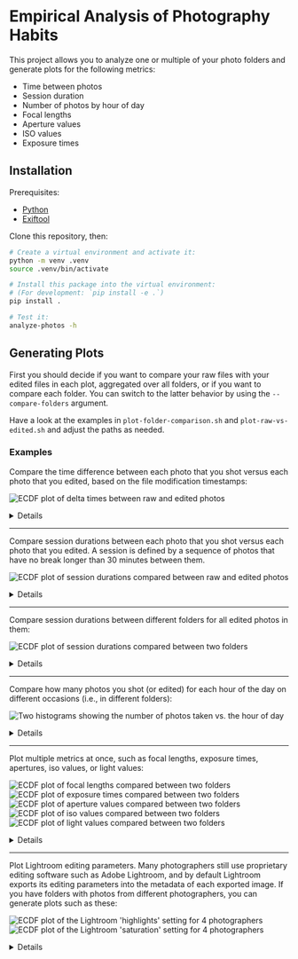 # Empirical Analysis of Photography Habits

This project allows you to analyze one or multiple of your photo folders and generate plots for the following metrics:
- Time between photos
- Session duration
- Number of photos by hour of day
- Focal lengths
- Aperture values
- ISO values
- Exposure times

## Installation

Prerequisites:
- [Python](https://www.python.org/)
- [Exiftool](https://exiftool.org/)

Clone this repository, then:
```bash
# Create a virtual environment and activate it:
python -m venv .venv
source .venv/bin/activate

# Install this package into the virtual environment:
# (For development: `pip install -e .`)
pip install .

# Test it:
analyze-photos -h
```

## Generating Plots

First you should decide if you want to compare your raw files with your edited files in each plot, aggregated over all folders, or if you want to compare each folder.
You can switch to the latter behavior by using the `--compare-folders` argument.

Have a look at the examples in `plot-folder-comparison.sh` and `plot-raw-vs-edited.sh` and adjust the paths as needed.

### Examples

Compare the time difference between each photo that you shot versus each photo that you edited, based on the file modification timestamps:

![ECDF plot of delta times between raw and edited photos](examples/delta_raw-vs-jpg.png)

<details>
<summary>Details</summary>

```bash
analyze-photos \
    --raw-files-glob '*.CR3' \
    --edited-files-glob 'converted*/*.jpg' \
    --delta-plot 'delta_raw-vs-jpg.pdf' \
    /path/to/images/2025-09-20 /path/to/images/2025-10-*
```

In this example, I include my photos from several folders; one from September in 2025 and all from October.
Each of these folders is structured as follows:
```
/path/to/images/some-folder/
    converted_dt/
        image-001.jpg
        image-005.jpg
        image-007.jpg
        ...
    raw-file-001.CR3
    raw-file-002.CR3
    raw-file-003.CR3
    ...
```

So, to tell the analysis where to find my raw files and my edited files in each folder, I passed the arguments `--raw-files-glob` and `--edited-files-glob` accordingly.
Be careful to use single quotation marks for these arguments, otherwise your shell might evaluate the asterisks prematurely!
</details>

---

Compare session durations between each photo that you shot versus each photo that you edited.
A session is defined by a sequence of photos that have no break longer than 30 minutes between them.

![ECDF plot of session durations compared between raw and edited photos](examples/sessions_raw-vs-jpg.png)

<details>
<summary>Details</summary>

```bash
analyze-photos \
    --raw-files-glob '*.CR3' \
    --edited-files-glob 'converted*/*.jpg' \
    --sessions-plot 'sessions_raw-vs-jpg.pdf' \
    /path/to/images/2025-*
```
</details>

---

Compare session durations between different folders for all edited photos in them:

![ECDF plot of session durations compared between two folders](examples/sessions_folders.png)

<details>
<summary>Details</summary>

```bash
analyze-photos \
    --compare-folders edited \
    --folder-comparison-labels 'Folder A' 'Folder B' \
    --edited-files-glob 'converted*/*.jpg' \
    --sessions-plot 'sessions_folders.pdf' \
    /path/to/images/{2025-09-20*,2025-09-27*}
```
</details>

---

Compare how many photos you shot (or edited) for each hour of the day on different occasions (i.e., in different folders):

![Two histograms showing the number of photos taken vs. the hour of day](examples/hour-of-day_folders.png)

<details>
<summary>Details</summary>

```bash
analyze-photos \
    --compare-folders edited \
    --folder-comparison-labels 'Folder A' 'Folder B' \
    --edited-files-glob 'converted*/*.jpg' \
    --hour-of-day-plot 'hour-of-day_folders.pdf' \
    --cache-metadata \
    /path/to/images/{2025-09-20*,2025-09-27*}
```

Unlike the previous plots, which used file modification timestamps, this one uses EXIF metadata.
Reading metadata is slightly slower than reading file modification times for JPEGs, and it can be significantly slower for raw files.
The `--cache-metadata` option will write a JSON file to each provided folder named either `metadata_raw.json` or `metadata_edited.json`, accordingly.
If such a file already exists, metadata will be read from this file instead of reading all image files again.
</details>

---

Plot multiple metrics at once, such as focal lengths, exposure times, apertures, iso values, or light values:

![ECDF plot of focal lengths compared between two folders](examples/focal-lengths_folders.png)
![ECDF plot of exposure times compared between two folders](examples/exposure-times_folders.png)
![ECDF plot of aperture values compared between two folders](examples/apertures_folders.png)
![ECDF plot of iso values compared between two folders](examples/isos_folders.png)
![ECDF plot of light values compared between two folders](examples/light-values_folders.png)

<details>
<summary>Details</summary>

```bash
analyze-photos \
    --compare-folders edited \
    --folder-comparison-labels 'Folder A' 'Folder B' \
    --edited-files-glob 'converted*/*.jpg' \
    --focal-lengths-plot 'focal-lengths_folders.pdf' \
    --exposure-times-plot 'exposure-times_folders.pdf' \
    --apertrues-plot 'apertures_folders.pdf' \
    --isos-plot 'isos_folders.pdf' \
    --light-values-plot 'light-values_folders.pdf' \
    --cache-metadata \
    /path/to/images/{2025-09-20*,2025-09-27*}
```

For the definition of `LightValue`, check the [Exiftool documentation for composite tags](https://exiftool.org/TagNames/Composite.html).
According to them, LightValue is "similar to exposure value but normalized to ISO 100," so it should give us an idea how much light there was in the scenes we tried to capture (assuming we always tend to a 'standard' exposure).
</details>

---

Plot Lightroom editing parameters.
Many photographers still use proprietary editing software such as Adobe Lightroom, and by default Lightroom exports its editing parameters into the metadata of each exported image.
If you have folders with photos from different photographers, you can generate plots such as these:

![ECDF plot of the Lightroom 'highlights' setting for 4 photographers](examples/lr_highlights.png)
![ECDF plot of the Lightroom 'saturation' setting for 4 photographers](examples/lr_saturation.png)

<details>
<summary>Details</summary>

```bash
analyze-photos \
    --cache-metadata \
    --folder-comparison-labels 'Person A' 'Person B' 'Person C' 'Person D' \
    --compare-folders edited \
    --use-nan-if-metadata-missing \
    --custom-metadata-plot \
        'lr_exposure.pdf' \
        'lr_contrast.pdf' \
        'lr_highlights.pdf' \
        'lr_shadows.pdf' \
        'lr_whites.pdf' \
        'lr_blacks.pdf' \
        'lr_texture.pdf' \
        'lr_clarity.pdf' \
        'lr_dehaze.pdf' \
        'lr_vibrance.pdf' \
        'lr_saturation.pdf' \
    --custom-metadata-plot-tag \
        'XMP:Exposure2012' \
        'XMP:Contrast2012' \
        'XMP:Highlights2012' \
        'XMP:Shadows2012' \
        'XMP:Whites2012' \
        'XMP:Blacks2012' \
        'XMP:Texture' \
        'XMP:Clarity2012' \
        'XMP:Dehaze' \
        'XMP:Vibrance' \
        'XMP:Saturation' \
    --custom-metadata-plot-axis-label \
        'Exposure' \
        'Contrast' \
        'Highlights' \
        'Shadows' \
        'Whites' \
        'Blacks' \
        'Texture' \
        'Clarity' \
        'Dehaze' \
        'Vibrance' \
        'Saturation' \
    --edited-files-glob '**/*.jpg' \
    /path/to/images/{PersonA,PersonB,PersonC,PersonD}
```
</details>
